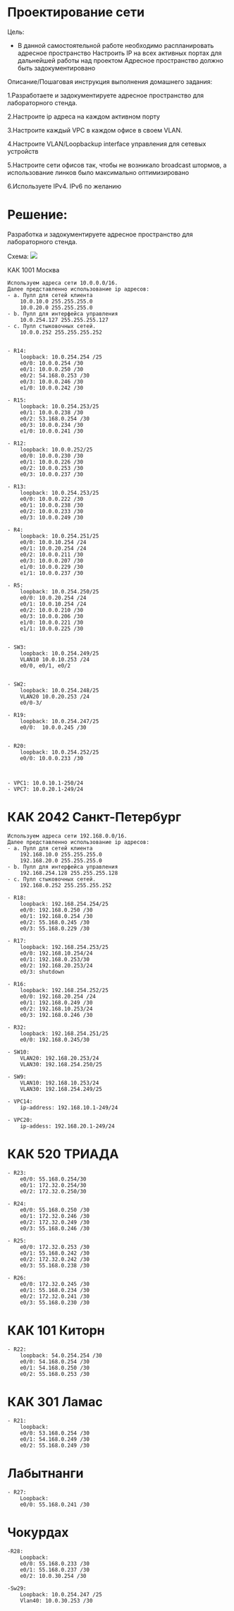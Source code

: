 # Проектирование сети
 Цель:
 - В данной самостоятельной работе необходимо распланировать адресное пространство
Настроить IP на всех активных портах для дальнейшей работы над проектом
Адресное пространство должно быть задокументировано

Описание/Пошаговая инструкция выполнения домашнего задания:

 1.Разработаете и задокументируете адресное пространство для лабораторного стенда.

 2.Настроите ip адреса на каждом активном порту

 3.Настроите каждый VPC в каждом офисе в своем VLAN.

 4.Настроите VLAN/Loopbackup interface управления для сетевых устройств

 5.Настроите сети офисов так, чтобы не возникало broadcast штормов, а использование линков было максимально оптимизировано

 6.Используете IPv4. IPv6 по желанию

# Решение:
 Разработка и задокументируете адресное пространство для лабораторного стенда.
 
  Cхема:
  ![](https://github.com/Certus25/otus_network_engineer/blob/a66f251d0eb7867c5fe27b7d3c4fb754c8a2eee4/Lab4/Topology.PNG)

 КАК 1001 Москва

    Используем адреса сети 10.0.0.0/16.
    Далее представленно использование ip адресов:
    - а. Пулл для сетей клиента
        10.0.10.0 255.255.255.0
        10.0.20.0 255.255.255.0
    - b. Пулл для интерфейса управления 
        10.0.254.127 255.255.255.127
    - с. Пулл стыковочных сетей.
        10.0.0.252 255.255.255.252


    - R14:
        loopback: 10.0.254.254 /25
        e0/0: 10.0.0.254 /30
        e0/1: 10.0.0.250 /30
        e0/2: 54.168.0.253 /30
        e0/3: 10.0.0.246 /30
        e1/0: 10.0.0.242 /30

    - R15:
        loopback: 10.0.254.253/25
        e0/1: 10.0.0.238 /30 
        e0/2: 53.168.0.254 /30
        e0/3: 10.0.0.234 /30
        e1/0: 10.0.0.241 /30

    - R12:
        loopback: 10.0.0.252/25
        e0/0: 10.0.0.230 /30
        e0/1: 10.0.0.226 /30
        e0/2: 10.0.0.253 /30
        e0/3: 10.0.0.237 /30
 
    - R13:
        loopback: 10.0.254.253/25
        e0/0: 10.0.0.222 /30
        e0/1: 10.0.0.238 /30
        e0/2: 10.0.0.233 /30
        e0/3: 10.0.0.249 /30

    - R4:
        loopback: 10.0.254.251/25
        e0/0: 10.0.10.254 /24
        e0/1: 10.0.20.254 /24
        e0/2: 10.0.0.211 /30
        e0/3: 10.0.0.207 /30
        e1/0: 10.0.0.229 /30
        e1/1: 10.0.0.237 /30

    - R5:
        loopback: 10.0.254.250/25
        e0/0: 10.0.20.254 /24
        e0/1: 10.0.10.254 /24
        e0/2: 10.0.0.210 /30
        e0/3: 10.0.0.206 /30
        e1/0: 10.0.0.221 /30
        e1/1: 10.0.0.225 /30


    - SW3:
        loopback: 10.0.254.249/25
        VLAN10 10.0.10.253 /24
        e0/0, e0/1, e0/2
 

    - SW2:
        loopback: 10.0.254.248/25
        VLAN20 10.0.20.253 /24
        e0/0-3/

    - R19:
        loopback: 10.0.254.247/25
        e0/0:  10.0.0.245 /30


    - R20:
        loopback: 10.0.254.252/25
        e0/0: 10.0.0.233 /30



    - VPC1: 10.0.10.1-250/24
    - VPC7: 10.0.20.1-249/24



# КАК 2042 Санкт-Петербург

    Используем адреса сети 192.168.0.0/16.
    Далее представленно использование ip адресов:
    - а. Пулл для сетей клиента
        192.168.10.0 255.255.255.0
        192.168.20.0 255.255.255.0
    - b. Пулл для интерфейса управления 
        192.168.254.128 255.255.255.128
    - с. Пулл стыковочных сетей.
        192.168.0.252 255.255.255.252

    - R18: 
        loopback: 192.168.254.254/25
        e0/0: 192.168.0.250 /30
        e0/1: 192.168.0.254 /30
        e0/2: 55.168.0.245 /30
        e0/3: 55.168.0.229 /30

    - R17: 
        loopback: 192.168.254.253/25
        e0/0: 192.168.10.254/24
        e0/1: 192.168.0.253/30
        e0/2: 192.168.20.253/24
        e0/3: shutdown

    - R16: 
        loopback: 192.168.254.252/25
        e0/0: 192.168.20.254 /24
        e0/1: 192.168.0.249 /30
        e0/2: 192.168.10.253/24
        e0/3: 192.168.0.246 /30

    - R32: 
        loopback: 192.168.254.251/25
        e0/0: 192.168.0.245/30

    - SW10: 
        VLAN20: 192.168.20.253/24
        VLAN30: 192.168.254.250/25

    - SW9:
        VLAN10: 192.168.10.253/24
        VLAN30: 192.168.254.249/25

    - VPC14: 
        ip-address: 192.168.10.1-249/24

    - VPC20: 
        ip-addess: 192.168.20.1-249/24



# КАК 520 ТРИАДА

    - R23:
        e0/0: 55.168.0.254/30
        e0/1: 172.32.0.254/30
        e0/2: 172.32.0.250/30

    - R24:
        e0/0: 55.168.0.250 /30
        e0/1: 172.32.0.246 /30
        e0/2: 172.32.0.249 /30
        e0/3: 55.168.0.246 /30

    - R25:
        e0/0: 172.32.0.253 /30
        e0/1: 55.168.0.242 /30
        e0/2: 172.32.0.242 /30
        e0/3: 55.168.0.238 /30

    - R26:
        e0/0: 172.32.0.245 /30
        e0/1: 55.168.0.234 /30
        e0/2: 172.32.0.241 /30
        e0/3: 55.168.0.230 /30

# КАК 101 Киторн

    - R22:  
        loopback: 54.0.254.254 /30
        e0/0: 54.168.0.254 /30
        e0/1: 54.168.0.250 /30
        e0/2: 55.168.0.253 /30

# КАК 301 Ламас

    - R21: 
        loopback:
        e0/0: 53.168.0.254 /30
        e0/1: 54.168.0.249 /30
        e0/2: 55.168.0.249 /30

# Лабытнанги
    - R27:
        Loopback:
        e0/0: 55.168.0.241 /30

# Чокурдах
    -R28:
        Loopback:
        e0/0: 55.168.0.233 /30
        e0/1: 55.168.0.237 /30
        e0/2: 10.0.30.254 /30

    -Sw29:
        Loopback: 10.0.254.247 /25
        Vlan40: 10.0.30.253 /30    



